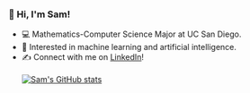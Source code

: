 ### 👋 Hi, I'm Sam!
- 💻 Mathematics-Computer Science Major at UC San Diego.  
- 🤖 Interested in machine learning and artificial intelligence.
- ✍️ Connect with me on [LinkedIn](https://www.linkedin.com/in/samanthaprestrelski/)!
<br> <br> 
[![Sam's GitHub stats](https://github-readme-stats.vercel.app/api?username=sprestrelski&count_private=true&theme=tokyonight&show_icons=true)](https://github.com/anuraghazra/github-readme-stats)
